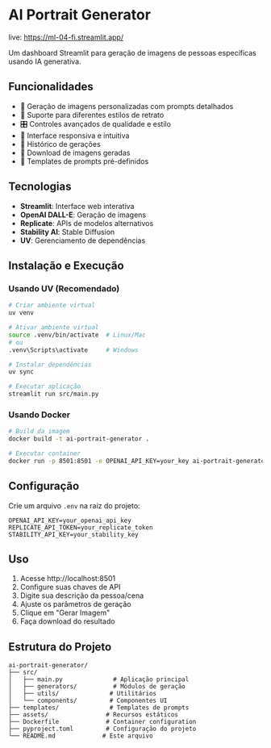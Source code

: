 # AI Portrait Generator

live: https://ml-04-fi.streamlit.app/

Um dashboard Streamlit para geração de imagens de pessoas específicas usando IA generativa.

## Funcionalidades

- 🎨 Geração de imagens personalizadas com prompts detalhados
- 👤 Suporte para diferentes estilos de retrato
- 🎛️ Controles avançados de qualidade e estilo
- 📱 Interface responsiva e intuitiva
- 🔄 Histórico de gerações
- 💾 Download de imagens geradas
- 🎯 Templates de prompts pré-definidos

## Tecnologias

- **Streamlit**: Interface web interativa
- **OpenAI DALL-E**: Geração de imagens
- **Replicate**: APIs de modelos alternativos
- **Stability AI**: Stable Diffusion
- **UV**: Gerenciamento de dependências

## Instalação e Execução

### Usando UV (Recomendado)

```bash
# Criar ambiente virtual
uv venv

# Ativar ambiente virtual
source .venv/bin/activate  # Linux/Mac
# ou
.venv\Scripts\activate     # Windows

# Instalar dependências
uv sync

# Executar aplicação
streamlit run src/main.py
```

### Usando Docker

```bash
# Build da imagem
docker build -t ai-portrait-generator .

# Executar container
docker run -p 8501:8501 -e OPENAI_API_KEY=your_key ai-portrait-generator
```

## Configuração

Crie um arquivo `.env` na raiz do projeto:

```env
OPENAI_API_KEY=your_openai_api_key
REPLICATE_API_TOKEN=your_replicate_token
STABILITY_API_KEY=your_stability_key
```

## Uso

1. Acesse http://localhost:8501
2. Configure suas chaves de API
3. Digite sua descrição da pessoa/cena
4. Ajuste os parâmetros de geração
5. Clique em "Gerar Imagem"
6. Faça download do resultado

## Estrutura do Projeto

```
ai-portrait-generator/
├── src/
│   ├── main.py              # Aplicação principal
│   ├── generators/          # Módulos de geração
│   ├── utils/              # Utilitários
│   └── components/         # Componentes UI
├── templates/              # Templates de prompts
├── assets/                # Recursos estáticos
├── Dockerfile             # Container configuration
├── pyproject.toml         # Configuração do projeto
└── README.md             # Este arquivo
```
